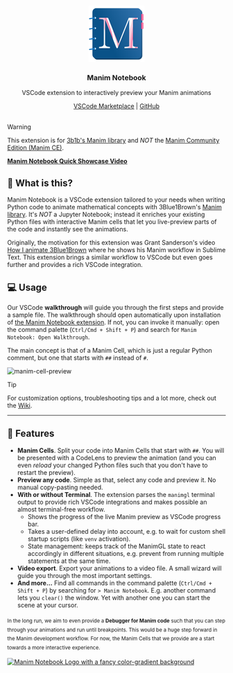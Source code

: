 <div align="center">
  <a href="https://marketplace.visualstudio.com/items?itemName=Manim-Notebook.manim-notebook">
    <img src="./assets/manim-notebook-logo.png" width="130px" alt="Manim Notebook Logo showing a physical notebook with an 'M' letter on its title page"/>
  </a>

  <div align="center">
    <h3 align="center">Manim Notebook</h3>
    <p>
      VSCode extension to interactively preview your Manim animations</strong>
    </p>
  </div>

  <div align="center">
    <a href="https://marketplace.visualstudio.com/items?itemName=Manim-Notebook.manim-notebook">VSCode Marketplace</a>
    |
    <a href="https://github.com/Manim-Notebook/manim-notebook/">GitHub</a>
  </div>
</div>

<br>

> [!warning]
> This extension is for [3b1b's Manim library](https://github.com/3b1b/manim) and *NOT* the [Manim Community Edition (Manim CE)](https://www.manim.community/).

[**Manim Notebook Quick Showcase Video**](https://github.com/user-attachments/assets/24eab702-e351-4cc9-8f7b-7b94c54b4072)

## 🎈 What is this?

Manim Notebook is a VSCode extension tailored to your needs when writing Python code to animate mathematical concepts with 3Blue1Brown's [Manim library](https://github.com/3b1b/manim). It's *NOT* a Jupyter Notebook; instead it enriches your existing Python files with interactive Manim cells that let you live-preview parts of the code and instantly see the animations.

Originally, the motivation for this extension was Grant Sanderson's video [How I animate 3Blue1Brown](https://youtu.be/rbu7Zu5X1zI?feature=shared) where he shows his Manim workflow in Sublime Text. This extension brings a similar workflow to VSCode but even goes further and provides a rich VSCode integration.

## 💻 Usage

Our VSCode **walkthrough** will guide you through the first steps and provide a sample file. The walkthrough should open automatically upon installation of [the Manim Notebook extension](https://marketplace.visualstudio.com/items?itemName=Manim-Notebook.manim-notebook). If not, you can invoke it manually: open the command palette (`Ctrl/Cmd + Shift + P`) and search for `Manim Notebook: Open Walkthrough`.

The main concept is that of a Manim Cell, which is just a regular Python comment, but one that starts with `##` instead of `#`.

![manim-cell-preview](https://github.com/user-attachments/assets/577a93cb-0d05-4fa7-b1a9-52c1ccf2e5dc)

> [!tip]
> For customization options, troubleshooting tips and a lot more, check out the [Wiki](https://github.com/Manim-Notebook/manim-notebook/wiki/).

---

## 🚀 Features

- **Manim Cells**. Split your code into Manim Cells that start with `##`. You will be presented with a CodeLens to preview the animation (and you can even _reload_ your changed Python files such that you don't have to restart the preview).
- **Preview any code**. Simple as that, select any code and preview it. No manual copy-pasting needed.
- **With or without Terminal**. The extension parses the `manimgl` terminal output to provide rich VSCode integrations and makes possible an almost terminal-free workflow.
  - Shows the progress of the live Manim preview as VSCode progress bar.
  - Takes a user-defined delay into account, e.g. to wait for custom shell startup scripts (like `venv` activation).
  - State management: keeps track of the ManimGL state to react accordingly in different situations, e.g. prevent from running multiple statements at the same time.
- **Video export**. Export your animations to a video file. A small wizard will guide you through the most important settings.
- **And more...** Find all commands in the command palette (`Ctrl/Cmd + Shift + P`) by searching for `> Manim Notebook`. E.g. another command lets you `clear()` the window. Yet with another one you can start the scene at your cursor.

<sub>
In the long run, we aim to even provide a <strong>Debugger for Manim code</strong> such that you can step through your animations and run until breakpoints. This would be a huge step forward in the Manim development workflow. For now, the Manim Cells that we provide are a start towards a more interactive experience.
</sub>

<br>
<br>

<a href="https://marketplace.visualstudio.com/items?itemName=Manim-Notebook.manim-notebook">
  <img src="https://github.com/user-attachments/assets/b13a01f6-7d24-4bfb-9d3f-fee7b8a456a3" alt="Manim Notebook Logo with a fancy color-gradient background"/>
</a>
